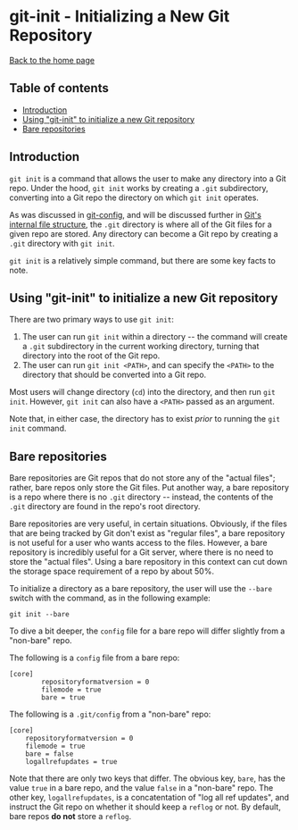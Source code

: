 # git-init - Initializing a New Git Repository

[Back to the home page](../README.md)

## Table of contents

- [Introduction](#Introduction)
- [Using "git-init" to initialize a new Git repository](#Using-git-init-to-initialize-a-new-Git-repository)
- [Bare repositories](#Bare-repositories)

## Introduction

`git init` is a command that allows the user to make any directory into a Git repo. Under the hood, `git init` works by creating a `.git` subdirectory, converting into a Git repo the directory on which `git init` operates.

As was discussed in [git-config](git-config.md#Viewing-the-config-files), and will be discussed further in [Git's internal file structure](git-internal-file-structure.md#Introduction), the `.git` directory is where all of the Git files for a given repo are stored. Any directory can become a Git repo by creating a `.git` directory with `git init`.

`git init` is a relatively simple command, but there are some key facts to note.

## Using "git-init" to initialize a new Git repository

There are two primary ways to use `git init`:

1. The user can run `git init` within a directory -- the command will create a `.git` subdirectory in the current working directory, turning that directory into the root of the Git repo.
1. The user can run `git init <PATH>`, and can specify the `<PATH>` to the directory that should be converted into a Git repo.

Most users will change directory (`cd`) into the directory, and then run `git init`. However, `git init` can also have a `<PATH>` passed as an argument.

Note that, in either case, the directory has to exist *prior* to running the `git init` command.

## Bare repositories

Bare repositories are Git repos that do not store any of the "actual files"; rather, bare repos only store the Git files. Put another way, a bare repository is a repo where there is no `.git` directory -- instead, the contents of the `.git` directory are found in the repo's root directory.

Bare repositories are very useful, in certain situations. Obviously, if the files that are being tracked by Git don't exist as "regular files", a bare repository is not useful for a user who wants access to the files. However, a bare repository is incredibly useful for a Git server, where there is no need to store the "actual files". Using a bare repository in this context can cut down the storage space requirement of a repo by about 50%.

To initialize a directory as a bare repository, the user will use the `--bare` switch with the command, as in the following example:

```
git init --bare
```

To dive a bit deeper, the `config` file for a bare repo will differ slightly from a "non-bare" repo.

The following is a `config` file from a bare repo:

```
[core]
        repositoryformatversion = 0
        filemode = true
        bare = true
```

The following is a `.git/config` from a "non-bare" repo:

```
[core]
    repositoryformatversion = 0
    filemode = true
    bare = false
    logallrefupdates = true
```

Note that there are only two keys that differ. The obvious key, `bare`, has the value `true` in a bare repo, and the value `false` in a "non-bare" repo. The other key, `logallrefupdates`, is a concatentation of "log all ref updates", and instruct the Git repo on whether it should keep a `reflog` or not. By default, bare repos **do not** store a `reflog`.
